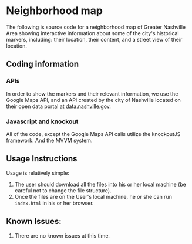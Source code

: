 # Neighborhood map
The following is source code for a neighborhood map of Greater Nashville Area showing interactive information about some of the city's historical markers, including: their location, their content, and a street view of their location.

## Coding information
### APIs
In order to show the markers and their relevant information, we use the Google Maps API, and an API created by the city of Nashville located on their open data portal at [data.nashville.gov](https://data.nashvill.gov).

### Javascript and knockout
All of the code, except the Google Maps API calls utilize the knockoutJS framework. And the MVVM system.

## Usage Instructions
Usage is relatively simple:
1. The user should download all the files into his or her local machine (be careful not to change the file structure).
2. Once the files are on the User's local machine, he or she can run  `index.html` in his or her browser.

## Known Issues:
1. There are no known issues at this time.
